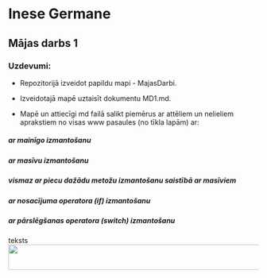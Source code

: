 <!-- Attēlus var pievienot no onedrive bez saglabāšanas datorā. Tikai nedrīkst mainīt vietu (onedrive mapi, tās atrašanās vietu). Obligāti jāsaglabā attēla atrašanās vietas/ ceļa adrese -->
# Inese Germane
## Mājas darbs 1
### Uzdevumi:
* Repozitorijā izveidot papildu mapi - MajasDarbi.

* Izveidotajā mapē uztaisīt dokumentu MD1.md.

* Mapē un attiecīgi md failā salikt piemērus ar attēliem un nelieliem aprakstiem no visas www pasaules (no tīkla lapām) ar:
##### ar mainīgo izmantošanu


##### ar masīvu izmantošanu


##### vismaz ar piecu dažādu metožu izmantošanu saistībā ar masīviem


##### ar nosacījuma operatora (if) izmantošanu


##### ar pārslēgšanas operatora (switch) izmantošanu

<img  alt= "teksts" src="https://onedrive.live.com/embed?resid=6F4194188FEAE4F1%2160718&authkey=%21APf-_ixswDc-U-A&width=647&height=17" width="647" height="17" />

<img src="https://onedrive.live.com/embed?resid=6F4194188FEAE4F1%2160719&authkey=%21ANnWqpJZ6ot-tm0&width=662&height=51" width="662" height="51" />

<img src="">





</body>
</html>